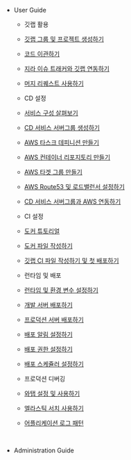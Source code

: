 - User Guide
  - 깃랩 활용
   - [깃랩 그룹 및 프로젝트 생성하기](user/git-00.md)
   - [코드 이관하기](user/git-01.md)
   - [지라 이슈 트래커와 깃랩 연동하기](user/git-02.md)
   - [머지 리퀘스트 사용하기](user/git-03.md)
  
  - CD 설정
   - [서비스 구성 살펴보기](user/cd-00.md)
   - [CD 서비스 서버그룹 생성하기](user/cd-01.md)
   - [AWS 타스크 데피니션 만들기](user/cd-02.md)
   - [AWS 컨테이너 리포지토리 만들기](user/cd-03.md)
   - [AWS 타겟 그룹 만들기](user/cd-04.md)
   - [AWS Route53 및 로드밸런서 설정하기](user/cd-05.md)
   - [CD 서비스 서버그룹과 AWS 연동하기](user/cd-06.md)
   
  - CI 설정
   - [도커 튜토리얼](user/ci-00.md)
   - [도커 파일 작성하기](user/ci-01.md)
   - [깃랩 CI 파일 작성하기 및 첫 배포하기](user/ci-02.md)
   
  - 런타임 및 배포
   - [런타임 및 환경 변수 설정하기](user/deploy-00.md)
   - [개발 서버 배포하기](user/deploy-01.md)
   - [프로덕션 서버 배포하기](user/deploy-02.md)
   - [배포 알림 설정하기](user/deploy-03.md)
   - [배포 권한 설정하기](user/deploy-04.md)
   - [배포 스케쥴러 설정하기](user/deploy-05.md)
  
  - 프로덕션 디버깅
   - [와탭 설정 및 사용하기](user/monitoring-00.md)
   - [엘라스틱 서치 사용하기](user/monitoring-01.md)
   - [어플리케이션 로그 패턴](user/monitoring-02.md)

<br>

- Administration Guide
  
